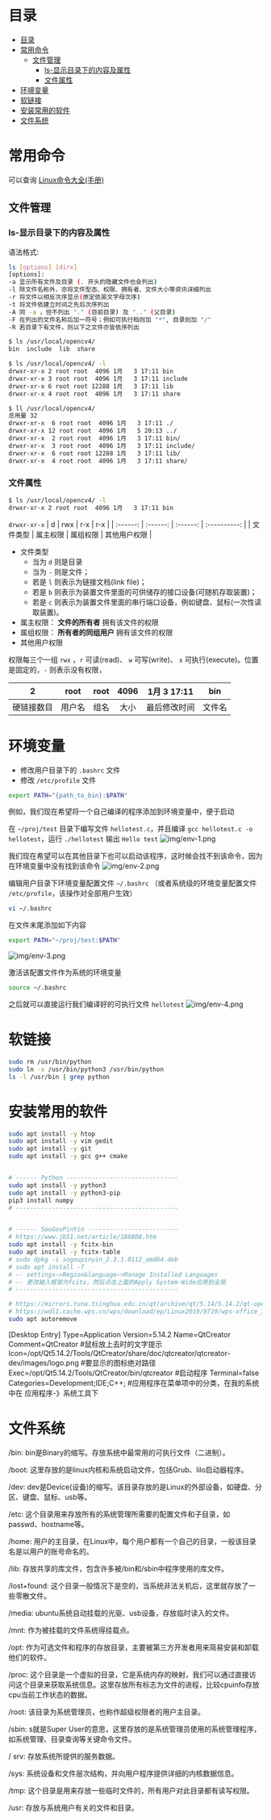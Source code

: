 # 目录
- [目录](#目录)
- [常用命令](#常用命令)
  - [文件管理](#文件管理)
    - [ls-显示目录下的内容及属性](#ls-显示目录下的内容及属性)
    - [文件属性](#文件属性)
- [环境变量](#环境变量)
- [软链接](#软链接)
- [安装常用的软件](#安装常用的软件)
- [文件系统](#文件系统)

# 常用命令
可以查询 [Linux命令大全(手册)](https://www.linuxcool.com/)
## 文件管理
### ls-显示目录下的内容及属性
语法格式: 
```bash
ls [options] [dirx]
[options]:
-a 显示所有文件及目录 (. 开头的隐藏文件也会列出)
-l 除文件名称外，亦将文件型态、权限、拥有者、文件大小等资讯详细列出
-r 将文件以相反次序显示(原定依英文字母次序)
-t 将文件依建立时间之先后次序列出
-A 同 -a ，但不列出 "." (目前目录) 及 ".." (父目录)
-F 在列出的文件名称后加一符号；例如可执行档则加 "*", 目录则加 "/"
-R 若目录下有文件，则以下之文件亦皆依序列出
```

```bash
$ ls /usr/local/opencv4/
bin  include  lib  share
```

```bash
$ ls /usr/local/opencv4/ -l
drwxr-xr-x 2 root root  4096 1月   3 17:11 bin
drwxr-xr-x 3 root root  4096 1月   3 17:11 include
drwxr-xr-x 6 root root 12288 1月   3 17:11 lib
drwxr-xr-x 4 root root  4096 1月   3 17:11 share

$ ll /usr/local/opencv4/
总用量 32
drwxr-xr-x  6 root root  4096 1月   3 17:11 ./
drwxr-xr-x 12 root root  4096 1月   5 20:13 ../
drwxr-xr-x  2 root root  4096 1月   3 17:11 bin/
drwxr-xr-x  3 root root  4096 1月   3 17:11 include/
drwxr-xr-x  6 root root 12288 1月   3 17:11 lib/
drwxr-xr-x  4 root root  4096 1月   3 17:11 share/
```

### 文件属性
```bash
$ ls /usr/local/opencv4/ -l
drwxr-xr-x 2 root root  4096 1月   3 17:11 bin
```
`drwxr-xr-x`
|    d     |   rwx    |   r-x    |     r-x      |
| :------: | :------: | :------: | :----------: |
| 文件类型 | 属主权限 | 属组权限 | 其他用户权限 |
- 文件类型
  - 当为 `d` 则是目录
  - 当为 `-` 则是文件；
  - 若是 `l` 则表示为链接文档(link file)；
  - 若是 `b` 则表示为装置文件里面的可供储存的接口设备(可随机存取装置)；
  - 若是 `c` 则表示为装置文件里面的串行端口设备，例如键盘、鼠标(一次性读取装置)。
- 属主权限： **文件的所有者** 拥有该文件的权限
- 属组权限： **所有者的同组用户** 拥有该文件的权限
- 其他用户权限

权限每三个一组 `rwx` ，`r` 可读(read)、 `w` 可写(write)、 `x` 可执行(execute)。位置是固定的，`-` 则表示没有权限，



|     2      |  root  | root  | 4096  | 1月 3 17:11  |  bin   |
| :--------: | :----: | :---: | :---: | :----------: | :----: |
| 硬链接数目 | 用户名 | 组名  | 大小  | 最后修改时间 | 文件名 |



# 环境变量
- 修改用户目录下的 `.bashrc` 文件
- 修改 `/etc/profile` 文件

```bash
export PATH="{path_to_bin}:$PATH"
```

例如，我们现在希望将一个自己编译的程序添加到环境变量中，便于启动

在 `~/proj/test` 目录下编写文件 `hellotest.c`，并且编译 `gcc hellotest.c -o hellotest`，运行 `./hellotest` 输出 `Hello test`
![img/env-1.png](img/env-1.png)

我们现在希望可以在其他目录下也可以启动该程序，这时候会找不到该命令，因为在环境变量中没有找到该命令
![img/env-2.png](img/env-2.png)

编辑用户目录下环境变量配置文件 `~/.bashrc` （或者系统级的环境变量配置文件 `/etc/profile`，该操作对全部用户生效）
```bash
vi ~/.bashrc
```
在文件末尾添加如下内容
```bash
export PATH="~/proj/test:$PATH"
```
![img/env-3.png](img/env-3.png)

激活该配置文件作为系统的环境变量
```bash
source ~/.bashrc
```
之后就可以直接运行我们编译好的可执行文件 `hellotest` 
![img/env-4.png](img/env-4.png)



# 软链接
```bash
sudo rm /usr/bin/python
sudo ln -s /usr/bin/python3 /usr/bin/python
ls -l /usr/bin | grep python
```

# 安装常用的软件
```bash
sudo apt install -y htop
sudo apt install -y vim gedit
sudo apt install -y git
sudo apt install -y gcc g++ cmake


# ------ Python -------------------------------
sudo apt install -y python3
sudo apt install -y python3-pip
pip3 install numpy
# ---------------------------------------------


# ------ SouGouPinYin -------------------------
# https://www.jb51.net/article/186808.htm
sudo apt install -y fcitx-bin
sudo apt install -y fcitx-table
# sudo dpkg -i sogoupinyin_2.3.1.0112_amd64.deb
# sudo apt install -f
# -- settings–>Region&language–>Manage Installed Languages
# -- 更改输入框架为fcitx，然后点击上面的Apply System-Wide应用到全局
# ---------------------------------------------

# https://mirrors.tuna.tsinghua.edu.cn/qt/archive/qt/5.14/5.14.2/qt-opensource-linux-x64-5.14.2.run
# https://wdl1.cache.wps.cn/wps/download/ep/Linux2019/9719/wps-office_11.1.0.9719_amd64.deb
sudo apt autoremove
```



[Desktop Entry]
Type=Application
Version=5.14.2
Name=QtCreator
Comment=QtCreator #鼠标放上去时的文字提示
Icon=/opt/Qt5.14.2/Tools/QtCreator/share/doc/qtcreator/qtcreator-dev/images/logo.png #要显示的图标绝对路径
Exec=/opt/Qt5.14.2/Tools/QtCreator/bin/qtcreator #启动程序
Terminal=false
Categories=Development;IDE;C++; #应用程序在菜单项中的分类，在我的系统中在 应用程序-》系统工具下


# 文件系统

/bin: bin是Binary的缩写。存放系统中最常用的可执行文件（二进制）。

/boot: 这里存放的是linux内核和系统启动文件，包括Grub、lilo启动器程序。

/dev: dev是Device(设备)的缩写。该目录存放的是Linux的外部设备，如硬盘、分区、键盘、鼠标、usb等。

/etc: 这个目录用来存放所有的系统管理所需要的配置文件和子目录，如passwd、hostname等。

/home: 用户的主目录，在Linux中，每个用户都有一个自己的目录，一般该目录名是以用户的账号命名的。

/lib: 存放共享的库文件，包含许多被/bin和/sbin中程序使用的库文件。

/lost+found: 这个目录一般情况下是空的，当系统非法关机后，这里就存放了一些零散文件。

/media: ubuntu系统自动挂载的光驱、usb设备，存放临时读入的文件。

/mnt: 作为被挂载的文件系统得挂载点。

/opt: 作为可选文件和程序的存放目录，主要被第三方开发者用来简易安装和卸载他们的软件。

/proc: 这个目录是一个虚拟的目录，它是系统内存的映射，我们可以通过直接访问这个目录来获取系统信息。这里存放所有标志为文件的进程，比较cpuinfo存放cpu当前工作状态的数据。

/root: 该目录为系统管理员，也称作超级权限者的用户主目录。

/sbin: s就是Super User的意思，这里存放的是系统管理员使用的系统管理程序，如系统管理、目录查询等关键命令文件。

/ srv: 存放系统所提供的服务数据。

/sys: 系统设备和文件层次结构，并向用户程序提供详细的内核数据信息。

/tmp: 这个目录是用来存放一些临时文件的，所有用户对此目录都有读写权限。


/usr: 存放与系统用户有关的文件和目录。